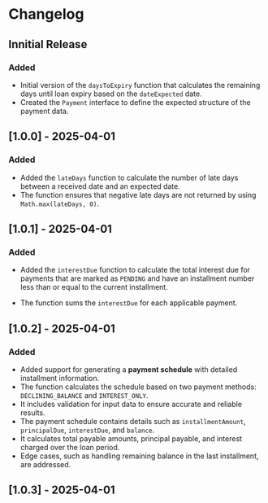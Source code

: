 # Changelog

## Innitial Release

### Added

- Initial version of the `daysToExpiry` function that calculates the remaining days until loan expiry based on the `dateExpected` date.
- Created the `Payment` interface to define the expected structure of the payment data.

## [1.0.0] - 2025-04-01

### Added

- Added the `lateDays` function to calculate the number of late days between a received date and an expected date.
- The function ensures that negative late days are not returned by using `Math.max(lateDays, 0)`.

## [1.0.1] - 2025-04-01

### Added

- Added the `interestDue` function to calculate the total interest due for payments that are marked as `PENDING` and have an installment number less than or equal to the current installment.

- The function sums the `interestDue` for each applicable payment.

## [1.0.2] - 2025-04-01

### Added
- Added support for generating a **payment schedule** with detailed installment information.
- The function calculates the schedule based on two payment methods: `DECLINING_BALANCE` and `INTEREST_ONLY`.
- It includes validation for input data to ensure accurate and reliable results.
- The payment schedule contains details such as `installmentAmount`, `principalDue`, `interestDue`, and `balance`.
- It calculates total payable amounts, principal payable, and interest charged over the loan period.
- Edge cases, such as handling remaining balance in the last installment, are addressed.
  
## [1.0.3] - 2025-04-01